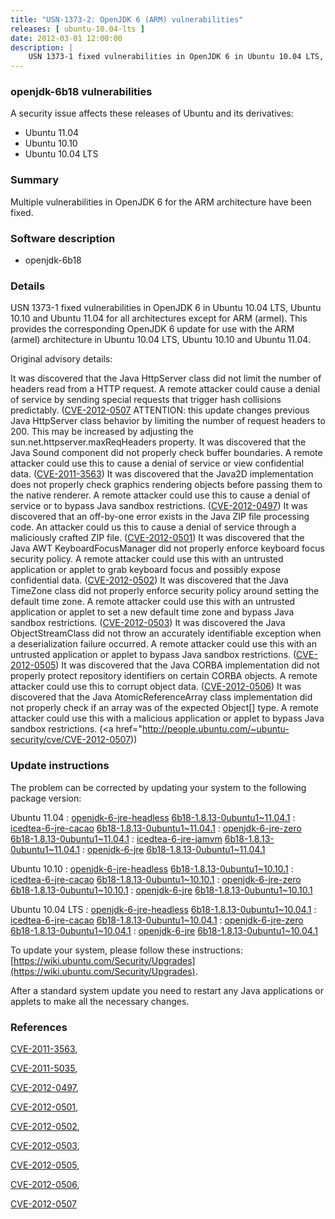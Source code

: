 ```yaml
---
title: "USN-1373-2: OpenJDK 6 (ARM) vulnerabilities"
releases: [ ubuntu-10.04-lts ]
date: 2012-03-01 12:00:00
description: |
    USN 1373-1 fixed vulnerabilities in OpenJDK 6 in Ubuntu 10.04 LTS, Ubuntu 10.10 and Ubuntu 11.04 for all architectures except for ARM (armel). This provides the corresponding OpenJDK 6 update for use with the ARM (armel) architecture in Ubuntu 10.04 LTS, Ubuntu 10.10 and Ubuntu 11.04.
--- 
```

 
### openjdk-6b18 vulnerabilities

A security issue affects these releases of Ubuntu and its derivatives:

* Ubuntu 11.04
* Ubuntu 10.10
* Ubuntu 10.04 LTS

### Summary

Multiple vulnerabilities in OpenJDK 6 for the ARM architecture have been fixed.

### Software description

* openjdk-6b18 

### Details

USN 1373-1 fixed vulnerabilities in OpenJDK 6 in Ubuntu 10.04 LTS, Ubuntu 10.10 and Ubuntu 11.04 for all architectures except for ARM (armel). This provides the corresponding OpenJDK 6 update for use with the ARM (armel) architecture in Ubuntu 10.04 LTS, Ubuntu 10.10 and Ubuntu 11.04.

Original advisory details:

 It was discovered that the Java HttpServer class did not limit the number of headers read from a HTTP request. A remote attacker could cause a denial of service by sending special requests that trigger hash collisions predictably. ([CVE-2012-0507](http://people.ubuntu.com/~ubuntu-security/cve/CVE-2011-5035">CVE-2011-5035</a>) ATTENTION: this update changes previous Java HttpServer class behavior by limiting the number of request headers to 200. This may be increased by adjusting the sun.net.httpserver.maxReqHeaders property. It was discovered that the Java Sound component did not properly check buffer boundaries. A remote attacker could use this to cause a denial of service or view confidential data. (<a href="http://people.ubuntu.com/~ubuntu-security/cve/CVE-2011-3563">CVE-2011-3563</a>) It was discovered that the Java2D implementation does not properly check graphics rendering objects before passing them to the native renderer. A remote attacker could use this to cause a denial of service or to bypass Java sandbox restrictions. (<a href="http://people.ubuntu.com/~ubuntu-security/cve/CVE-2012-0497">CVE-2012-0497</a>) It was discovered that an off-by-one error exists in the Java ZIP file processing code. An attacker could us this to cause a denial of service through a maliciously crafted ZIP file. (<a href="http://people.ubuntu.com/~ubuntu-security/cve/CVE-2012-0501">CVE-2012-0501</a>) It was discovered that the Java AWT KeyboardFocusManager did not properly enforce keyboard focus security policy. A remote attacker could use this with an untrusted application or applet to grab keyboard focus and possibly expose confidential data. (<a href="http://people.ubuntu.com/~ubuntu-security/cve/CVE-2012-0502">CVE-2012-0502</a>) It was discovered that the Java TimeZone class did not properly enforce security policy around setting the default time zone. A remote attacker could use this with an untrusted application or applet to set a new default time zone and bypass Java sandbox restrictions. (<a href="http://people.ubuntu.com/~ubuntu-security/cve/CVE-2012-0503">CVE-2012-0503</a>) It was discovered the Java ObjectStreamClass did not throw an accurately identifiable exception when a deserialization failure occurred. A remote attacker could use this with an untrusted application or applet to bypass Java sandbox restrictions. (<a href="http://people.ubuntu.com/~ubuntu-security/cve/CVE-2012-0505">CVE-2012-0505</a>) It was discovered that the Java CORBA implementation did not properly protect repository identifiers on certain CORBA objects. A remote attacker could use this to corrupt object data. (<a href="http://people.ubuntu.com/~ubuntu-security/cve/CVE-2012-0506">CVE-2012-0506</a>) It was discovered that the Java AtomicReferenceArray class implementation did not properly check if an array was of the expected Object[] type. A remote attacker could use this with a malicious application or applet to bypass Java sandbox restrictions. (<a href="http://people.ubuntu.com/~ubuntu-security/cve/CVE-2012-0507)) 

### Update instructions

The problem can be corrected by updating your system to the following package version:

Ubuntu 11.04
 : [openjdk-6-jre-headless](https://launchpad.net/ubuntu/+source/openjdk-6b18) <span> [6b18-1.8.13-0ubuntu1~11.04.1](https://launchpad.net/ubuntu/+source/openjdk-6b18/6b18-1.8.13-0ubuntu1~11.04.1) </span> 
 : [icedtea-6-jre-cacao](https://launchpad.net/ubuntu/+source/openjdk-6b18) <span> [6b18-1.8.13-0ubuntu1~11.04.1](https://launchpad.net/ubuntu/+source/openjdk-6b18/6b18-1.8.13-0ubuntu1~11.04.1) </span> 
 : [openjdk-6-jre-zero](https://launchpad.net/ubuntu/+source/openjdk-6b18) <span> [6b18-1.8.13-0ubuntu1~11.04.1](https://launchpad.net/ubuntu/+source/openjdk-6b18/6b18-1.8.13-0ubuntu1~11.04.1) </span> 
 : [icedtea-6-jre-jamvm](https://launchpad.net/ubuntu/+source/openjdk-6b18) <span> [6b18-1.8.13-0ubuntu1~11.04.1](https://launchpad.net/ubuntu/+source/openjdk-6b18/6b18-1.8.13-0ubuntu1~11.04.1) </span> 
 : [openjdk-6-jre](https://launchpad.net/ubuntu/+source/openjdk-6b18) <span> [6b18-1.8.13-0ubuntu1~11.04.1](https://launchpad.net/ubuntu/+source/openjdk-6b18/6b18-1.8.13-0ubuntu1~11.04.1) </span> 

Ubuntu 10.10
 : [openjdk-6-jre-headless](https://launchpad.net/ubuntu/+source/openjdk-6b18) <span> [6b18-1.8.13-0ubuntu1~10.10.1](https://launchpad.net/ubuntu/+source/openjdk-6b18/6b18-1.8.13-0ubuntu1~10.10.1) </span> 
 : [icedtea-6-jre-cacao](https://launchpad.net/ubuntu/+source/openjdk-6b18) <span> [6b18-1.8.13-0ubuntu1~10.10.1](https://launchpad.net/ubuntu/+source/openjdk-6b18/6b18-1.8.13-0ubuntu1~10.10.1) </span> 
 : [openjdk-6-jre-zero](https://launchpad.net/ubuntu/+source/openjdk-6b18) <span> [6b18-1.8.13-0ubuntu1~10.10.1](https://launchpad.net/ubuntu/+source/openjdk-6b18/6b18-1.8.13-0ubuntu1~10.10.1) </span> 
 : [openjdk-6-jre](https://launchpad.net/ubuntu/+source/openjdk-6b18) <span> [6b18-1.8.13-0ubuntu1~10.10.1](https://launchpad.net/ubuntu/+source/openjdk-6b18/6b18-1.8.13-0ubuntu1~10.10.1) </span> 

Ubuntu 10.04 LTS
 : [openjdk-6-jre-headless](https://launchpad.net/ubuntu/+source/openjdk-6b18) <span> [6b18-1.8.13-0ubuntu1~10.04.1](https://launchpad.net/ubuntu/+source/openjdk-6b18/6b18-1.8.13-0ubuntu1~10.04.1) </span> 
 : [icedtea-6-jre-cacao](https://launchpad.net/ubuntu/+source/openjdk-6b18) <span> [6b18-1.8.13-0ubuntu1~10.04.1](https://launchpad.net/ubuntu/+source/openjdk-6b18/6b18-1.8.13-0ubuntu1~10.04.1) </span> 
 : [openjdk-6-jre-zero](https://launchpad.net/ubuntu/+source/openjdk-6b18) <span> [6b18-1.8.13-0ubuntu1~10.04.1](https://launchpad.net/ubuntu/+source/openjdk-6b18/6b18-1.8.13-0ubuntu1~10.04.1) </span> 
 : [openjdk-6-jre](https://launchpad.net/ubuntu/+source/openjdk-6b18) <span> [6b18-1.8.13-0ubuntu1~10.04.1](https://launchpad.net/ubuntu/+source/openjdk-6b18/6b18-1.8.13-0ubuntu1~10.04.1) </span> 

To update your system, please follow these instructions: [https://wiki.ubuntu.com/Security/Upgrades](https://wiki.ubuntu.com/Security/Upgrades).

After a standard system update you need to restart any Java applications or applets to make all the necessary changes. 

### References

 [CVE-2011-3563](http://people.ubuntu.com/~ubuntu-security/cve/CVE-2011-3563), 

 [CVE-2011-5035](http://people.ubuntu.com/~ubuntu-security/cve/CVE-2011-5035), 

 [CVE-2012-0497](http://people.ubuntu.com/~ubuntu-security/cve/CVE-2012-0497), 

 [CVE-2012-0501](http://people.ubuntu.com/~ubuntu-security/cve/CVE-2012-0501), 

 [CVE-2012-0502](http://people.ubuntu.com/~ubuntu-security/cve/CVE-2012-0502), 

 [CVE-2012-0503](http://people.ubuntu.com/~ubuntu-security/cve/CVE-2012-0503), 

 [CVE-2012-0505](http://people.ubuntu.com/~ubuntu-security/cve/CVE-2012-0505), 

 [CVE-2012-0506](http://people.ubuntu.com/~ubuntu-security/cve/CVE-2012-0506), 

 [CVE-2012-0507](http://people.ubuntu.com/~ubuntu-security/cve/CVE-2012-0507)
 
